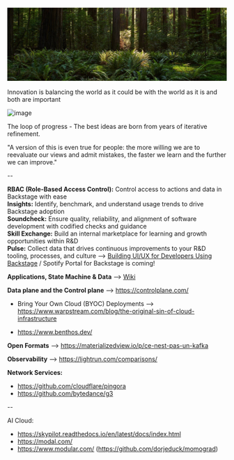 ![](https://github.com/ankumar/architecture/blob/main/images/product%20development%2C%20change%2C%20and%20improvement.jpeg)

Innovation is balancing the world as it could be with the world as it is and both are important

![image](https://user-images.githubusercontent.com/658791/209478115-2fefbd42-26ce-4552-be01-bdc84a109277.png)

The loop of progress - The best ideas are born from years of iterative refinement.

"A version of this is even true for people: the more willing we are to reevaluate our views and admit mistakes, the faster we learn and the further we can improve."

--

**RBAC (Role-Based Access Control):** Control access to actions and data in Backstage with ease  
**Insights:** Identify, benchmark, and understand usage trends to drive Backstage adoption  
**Soundcheck:** Ensure quality, reliability, and alignment of software development with codified checks and guidance  
**Skill Exchange:** Build an internal marketplace for learning and growth opportunities within R&D  
**Pulse:** Collect data that drives continuous improvements to your R&D tooling, processes, and culture --> [Building UI/UX for Developers Using Backstage](https://backstage.spotify.com/docs/) / Spotify Portal for Backstage is coming!

**Applications, State Machine & Data** 
--> [Wiki](https://github.com/ankumar/Open-software-design/wiki)

**Data plane and the Control plane** 
--> https://controlplane.com/  
- Bring Your Own Cloud (BYOC) Deployments --> https://www.warpstream.com/blog/the-original-sin-of-cloud-infrastructure

- https://www.benthos.dev/

**Open Formats** --> https://materializedview.io/p/ce-nest-pas-un-kafka

**Observability** --> https://lightrun.com/comparisons/ 

**Network Services:**  
- https://github.com/cloudflare/pingora
- https://github.com/bytedance/g3 

--

AI Cloud:
- https://skypilot.readthedocs.io/en/latest/docs/index.html
- https://modal.com/
- https://www.modular.com/ (https://github.com/dorjeduck/momograd)
